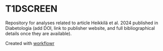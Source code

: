 # T1DSCREEN

Repository for analyses related to article Heikkilä et al. 2024 published in 
Diabetologia (add DOI, link to publisher website, and full bibliographical details once they are available).

Created with [workflowr](https://github.com/jdblischak/workflowr)
